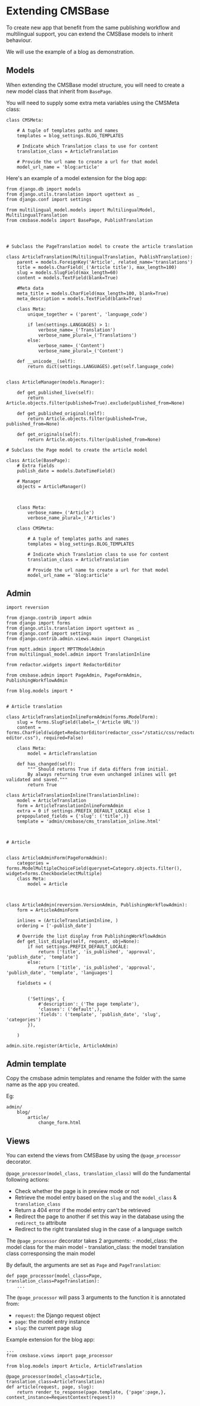 Extending CMSBase
=================

To create new app that benefit from the same publishing workflow and multilingual support, you can extend the CMSBase models to inherit behaviour.

We will use the example of a blog as demonstration.

Models
------

When extending the CMSBase model structure, you will need to create a new model class that inherit from `BasePage`.

You will need to supply some extra meta variables using the CMSMeta class:

	class CMSMeta:
	
		# A tuple of templates paths and names
		templates = blog_settings.BLOG_TEMPLATES
		
		# Indicate which Translation class to use for content
		translation_class = ArticleTranslation
		
		# Provide the url name to create a url for that model
		model_url_name = 'blog:article'


Here's an example of a model extension for the blog app:


	from django.db import models
	from django.utils.translation import ugettext as _
	from django.conf import settings

	from multilingual_model.models import MultilingualModel, MultilingualTranslation
	from cmsbase.models import BasePage, PublishTranslation




	# Subclass the PageTranslation model to create the article translation

	class ArticleTranslation(MultilingualTranslation, PublishTranslation):
		parent = models.ForeignKey('Article', related_name='translations')
		title = models.CharField(_('Article title'), max_length=100)
		slug = models.SlugField(max_length=60)
		content = models.TextField(blank=True)

		#Meta data
		meta_title = models.CharField(max_length=100, blank=True)
		meta_description = models.TextField(blank=True)

		class Meta:
			unique_together = ('parent', 'language_code')

			if len(settings.LANGUAGES) > 1:
				verbose_name=_('Translation')
				verbose_name_plural=_('Translations')
			else:
				verbose_name=_('Content')
				verbose_name_plural=_('Content')

		def __unicode__(self):
			return dict(settings.LANGUAGES).get(self.language_code)


	class ArticleManager(models.Manager):

	    def get_published_live(self):
	        return Article.objects.filter(published=True).exclude(published_from=None)

	    def get_published_original(self):
	        return Article.objects.filter(published=True, published_from=None)

	    def get_originals(self):
	        return Article.objects.filter(published_from=None)

	# Subclass the Page model to create the article model

	class Article(BasePage):
		# Extra fields
		publish_date = models.DateTimeField()

		# Manager
		objects = ArticleManager()

		

		class Meta:
			verbose_name=_('Article')
			verbose_name_plural=_('Articles')
	
		class CMSMeta:
		
			# A tuple of templates paths and names
			templates = blog_settings.BLOG_TEMPLATES
			
			# Indicate which Translation class to use for content
			translation_class = ArticleTranslation
			
			# Provide the url name to create a url for that model
			model_url_name = 'blog:article'


Admin
-----

	import reversion

	from django.contrib import admin
	from django import forms
	from django.utils.translation import ugettext as _
	from django.conf import settings
	from django.contrib.admin.views.main import ChangeList

	from mptt.admin import MPTTModelAdmin
	from multilingual_model.admin import TranslationInline

	from redactor.widgets import RedactorEditor

	from cmsbase.admin import PageAdmin, PageFormAdmin, PublishingWorkflowAdmin

	from blog.models import *


	# Article translation

	class ArticleTranslationInlineFormAdmin(forms.ModelForm):
		slug = forms.SlugField(label=_('Article URL'))
		content = forms.CharField(widget=RedactorEditor(redactor_css="/static/css/redactor-editor.css"), required=False)

		class Meta:
			model = ArticleTranslation

		def has_changed(self):
			""" Should returns True if data differs from initial.
			By always returning true even unchanged inlines will get validated and saved."""
			return True

	class ArticleTranslationInline(TranslationInline):
		model = ArticleTranslation
		form = ArticleTranslationInlineFormAdmin
		extra = 0 if settings.PREFIX_DEFAULT_LOCALE else 1
		prepopulated_fields = {'slug': ('title',)}
		template = 'admin/cmsbase/cms_translation_inline.html'



	# Article


	class ArticleAdminForm(PageFormAdmin):
		categories = forms.ModelMultipleChoiceField(queryset=Category.objects.filter(), widget=forms.CheckboxSelectMultiple)
		class Meta:
			model = Article



	class ArticleAdmin(reversion.VersionAdmin, PublishingWorkflowAdmin):
		form = ArticleAdminForm
		
		inlines = (ArticleTranslationInline, )
		ordering = ['-publish_date'] 

		# Override the list display from PublishingWorkflowAdmin
		def get_list_display(self, request, obj=None):
			if not settings.PREFIX_DEFAULT_LOCALE:
				return ['title', 'is_published', 'approval', 'publish_date', 'template']
			else:
				return ['title', 'is_published', 'approval', 'publish_date', 'template', 'languages']

		fieldsets = (

			
			('Settings', {
				#'description':_('The page template'),
				'classes': ('default',),
				'fields': ('template', 'publish_date', 'slug', 'categories')
			}),

		)

	admin.site.register(Article, ArticleAdmin)
	
Admin template
--------------

Copy the cmsbase admin templates and rename the folder with the same name as the app you created.

Eg:

	admin/
		blog/
			article/
				change_form.html
				
				
Views
-----

You can extend the views from CMSBase by using the `@page_processor` decorator.

`@page_processor(model_class, translation_class)` will do the fundamental following actions:

- Check whether the page is in preview mode or not
- Retrieve the model entry based on the `slug` and the `model_class` & `translation_class`
- Return a 404 error if the model entry can't be retrieved
- Redirect the page to another if set this way in the database using the `redirect_to` attribute
- Redirect to the right translated slug in the case of a language switch

The `@page_processor` decorator takes 2 arguments:
	- model_class: the model class for the main model
	- translation_class: the model translation class corresponsing the main model
	
By default, the arguments are set as `Page` and  `PageTranslation`:

	def page_processor(model_class=Page, translation_class=PageTranslation):
		...
		
The `@page_processor` will pass 3 arguments to the function it is annotated from:

- `request`: the Django request object
- `page`: the model entry instance
- `slug`: the current page slug

Example extension for the blog app:

	...
	from cmsbase.views import page_processor

	from blog.models import Article, ArticleTranslation

	@page_processor(model_class=Article, translation_class=ArticleTranslation)
	def article(request, page, slug):
		return render_to_response(page.template, {'page':page,}, context_instance=RequestContext(request))

